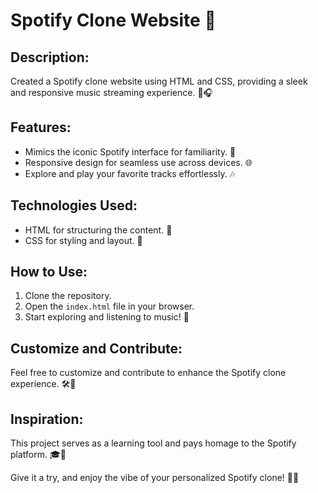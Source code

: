 # Spotify Clone Website 🎵

## Description:
Created a Spotify clone website using HTML and CSS, providing a sleek and responsive music streaming experience. 🚀🎧

## Features:
- Mimics the iconic Spotify interface for familiarity. 📱
- Responsive design for seamless use across devices. 🌐
- Explore and play your favorite tracks effortlessly. 🎶

## Technologies Used:
- HTML for structuring the content. 🧱
- CSS for styling and layout. 🎨

## How to Use:
1. Clone the repository.
2. Open the `index.html` file in your browser.
3. Start exploring and listening to music! 🎉

## Customize and Contribute:
Feel free to customize and contribute to enhance the Spotify clone experience. 🛠️🤝

## Inspiration:
This project serves as a learning tool and pays homage to the Spotify platform. 🎓🎵

Give it a try, and enjoy the vibe of your personalized Spotify clone! 🌟🎶













